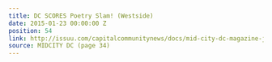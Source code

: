 ```yaml
---
title: DC SCORES Poetry Slam! (Westside)
date: 2015-01-23 00:00:00 Z
position: 54
link: http://issuu.com/capitalcommunitynews/docs/mid-city-dc-magazine-january-2015
source: MIDCITY DC (page 34)
---
```


